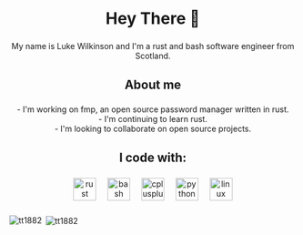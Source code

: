 <h1 align="center">Hey There 👋</h1>

###

<p align="center">My name is Luke Wilkinson and I'm a rust and bash software engineer from Scotland.</p>

###

<h2 align="center"><b>About me</b></h2>

###

<p align="center">- I'm working on fmp, an open source password manager written in rust.<br>- I'm continuing to learn rust.<br>- I'm looking to collaborate on open source projects.</p>

###

<h2 align="center">I code with:</h2>

###

<div align="center">
  <img src="https://cdn.jsdelivr.net/gh/devicons/devicon/icons/rust/rust-original.svg" height="40" alt="rust logo"  />
  <img width="12" />
  <img src="https://cdn.jsdelivr.net/gh/devicons/devicon/icons/bash/bash-original.svg" height="40" alt="bash logo"  />
  <img width="12" />
  <img src="https://cdn.jsdelivr.net/gh/devicons/devicon/icons/cplusplus/cplusplus-original.svg" height="40" alt="cplusplus logo"  />
  <img width="12" />
  <img src="https://cdn.jsdelivr.net/gh/devicons/devicon/icons/python/python-original.svg" height="40" alt="python logo"  />
  <img width="12" />
  <img src="https://cdn.jsdelivr.net/gh/devicons/devicon/icons/linux/linux-original.svg" height="40" alt="linux logo"  />
</div>

###

<p><img align="left" src="https://github-readme-stats.vercel.app/api/top-langs?username=tt1882&show_icons=true&theme=dark&locale=en&layout=compact" alt="tt1882" /></p>

<p>&nbsp;<img align="center" src="https://github-readme-stats.vercel.app/api?
username=tt1882&show_icons=true&theme=dark&locale=en" alt="tt1882" /></p>

###
